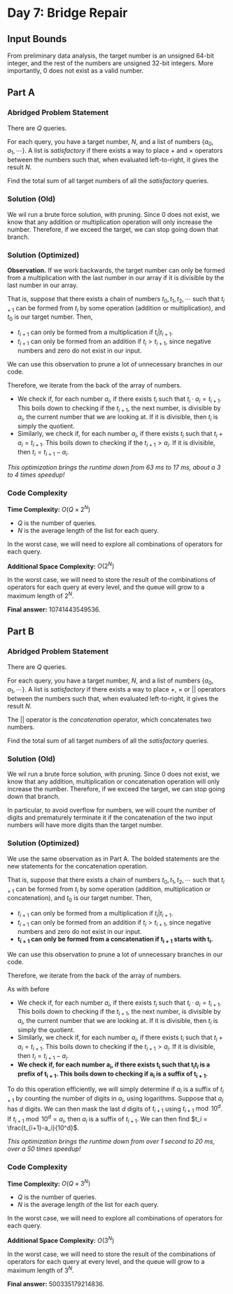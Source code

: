 # Day 7: Bridge Repair

## Input Bounds

From preliminary data analysis, the target number is an unsigned 64-bit integer, and the rest of the numbers are unsigned 32-bit integers. More importantly, 0 does not exist as a valid number.

## Part A

### Abridged Problem Statement

There are $Q$ queries.

For each query, you have a target number, $N$, and a list of numbers $\{a_0, a_1, \cdots\}$. A list is *satisfactory* if there exists a way to place $+$ and $\times$ operators between the numbers such that, when evaluated left-to-right, it gives the result $N$.

Find the total sum of all target numbers of all the *satisfactory* queries.

### Solution (Old)

We wil run a brute force solution, with pruning. Since 0 does not exist, we know that any addition or multiplication operation will only increase the number. Therefore, if we exceed the target, we can stop going down that branch.

### Solution (Optimized)

**Observation.** If we work backwards, the target number can only be formed from a multiplication with the last number in our array if it is divisible by the last number in our array. 

That is, suppose that there exists a chain of numbers $t_0, t_1, t_2, \cdots$ such that $t_{i+1}$ can be formed from $t_i$ by some operation (addition or multiplication), and $t_0$ is our target number. Then, 
* $t_{i+1}$ can only be formed from a multiplication if $t_i | t_{i+1}$.
* $t_{i+1}$ can only be formed from an addition if $t_i > t_{i+1}$, since negative numbers and zero do not exist in our input.

We can use this observation to prune a lot of unnecessary branches in our code.

Therefore, we iterate from the back of the array of numbers. 

* We check if, for each number $a_i$, if there exists $t_i$ such that $t_i \cdot a_i = t_{i+1}$. This boils down to checking if the $t_{i+1}$, the next number, is divisible by $a_i$, the current number that we are looking at. If it is divisible, then $t_i$ is simply the quotient.
* Similarly, we check if, for each number $a_i$, if there exists $t_i$ such that $t_i + a_i = t_{i+1}$. This boils down to checking if the $t_{i+1} > a_i$. If it is divisible, then $t_i = t_{i+1} - a_i$.

*This optimization brings the runtime down from 63 ms to 17 ms, about a 3 to 4 times speedup!*

### Code Complexity

**Time Complexity:** $O(Q \times 2^N)$

* $Q$ is the number of queries.
* $N$ is the average length of the list for each query.

In the worst case, we will need to explore all combinations of operators for each query.

**Additional Space Complexity:** $O(2^N)$

In the worst case, we will need to store the result of the combinations of operators for each query at every level, and the queue will grow to a maximum length of $2^N$.

**Final answer:** 10741443549536.

## Part B

### Abridged Problem Statement

There are $Q$ queries.

For each query, you have a target number, $N$, and a list of numbers $\{a_0, a_1, \cdots\}$. A list is *satisfactory* if there exists a way to place $+$, $\times$ or $||$ operators between the numbers such that, when evaluated left-to-right, it gives the result $N$.

The $||$ operator is the *concatenation* operator, which concatenates two numbers.

Find the total sum of all target numbers of all the *satisfactory* queries.

### Solution (Old)

We wil run a brute force solution, with pruning. Since 0 does not exist, we know that any addition, multiplication or concatenation operation will only increase the number. Therefore, if we exceed the target, we can stop going down that branch.

In particular, to avoid overflow for numbers, we will count the number of digits and prematurely terminate it if the concatenation of the two input numbers will have more digits than the target number.

### Solution (Optimized)

We use the same observation as in Part A. The bolded statements are the new statements for the concatenation operation.

That is, suppose that there exists a chain of numbers $t_0, t_1, t_2, \cdots$ such that $t_{i+1}$ can be formed from $t_i$ by some operation (addition, multiplication or concatenation), and $t_0$ is our target number. Then, 
* $t_{i+1}$ can only be formed from a multiplication if $t_i | t_{i+1}$.
* $t_{i+1}$ can only be formed from an addition if $t_i > t_{i+1}$, since negative numbers and zero do not exist in our input.
* **$\mathbf{t_{i+1}}$ can only be formed from a concatenation if $\mathbf{t_{i+1}}$ starts with $\mathbf{t_i}$.**

We can use this observation to prune a lot of unnecessary branches in our code.

Therefore, we iterate from the back of the array of numbers. 

As with before
* We check if, for each number $a_i$, if there exists $t_i$ such that $t_i \cdot a_i = t_{i+1}$. This boils down to checking if the $t_{i+1}$, the next number, is divisible by $a_i$, the current number that we are looking at. If it is divisible, then $t_i$ is simply the quotient.
* Similarly, we check if, for each number $a_i$, if there exists $t_i$ such that $t_i + a_i = t_{i+1}$. This boils down to checking if the $t_{i+1} > a_i$. If it is divisible, then $t_i = t_{i+1} - a_i$.
* **We check if, for each number $\mathbf{a_i}$, if there exists $\mathbf{t_i}$ such that $\mathbf{t_i}t_i$ is a prefix of $\mathbf{t_{i+1}}$. This boils down to checking if $\mathbf{a_i}$ is a suffix of $\mathbf{t_{i+1}}$.**

To do this operation efficiently, we will simply determine if $a_i$ is a suffix of $t_{i+1}$ by counting the number of digits in $a_i$, using logarithms. Suppose that $a_i$ has $d$ digits. We can then mask the last $d$ digits of $t_{i+1}$ using $t_{i+1} \bmod{10^d}$. If $t_{i+1} \bmod{10^d} = a_i$, then $a_i$ is a suffix of $t_{i+1}$. We can then find $t_i = \frac{t_{i+1}-a_i}{10^d}$.

*This optimization brings the runtime down from over 1 second to 20 ms, over a 50 times speedup!*

### Code Complexity

**Time Complexity:** $O(Q \times 3^N)$

* $Q$ is the number of queries.
* $N$ is the average length of the list for each query.

In the worst case, we will need to explore all combinations of operators for each query.

**Additional Space Complexity:** $O(3^N)$

In the worst case, we will need to store the result of the combinations of operators for each query at every level, and the queue will grow to a maximum length of $3^N$.

**Final answer:** 500335179214836.